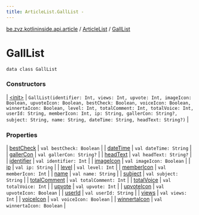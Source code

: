 ```yaml
---
title: ArticleList.GallList - 
---
```


[be.zvz.kotlininside.api.article](../../index.html) / [ArticleList](../index.html) / [GallList](./index.html)

# GallList

`data class GallList`

### Constructors

| [&lt;init&gt;](-init-.html) | `GallList(identifier: Int, views: Int, upvote: Int, imageIcon: Boolean, upvoteIcon: Boolean, bestCheck: Boolean, voiceIcon: Boolean, winnertaIcon: Boolean, level: Int, totalComment: Int, totalVoice: Int, userId: String, memberIcon: Int, ip: String, gallerCon: String?, subject: String, name: String, dateTime: String, headText: String?)` |

### Properties

| [bestCheck](best-check.html) | `val bestCheck: Boolean` |
| [dateTime](date-time.html) | `val dateTime: String` |
| [gallerCon](galler-con.html) | `val gallerCon: String?` |
| [headText](head-text.html) | `val headText: String?` |
| [identifier](identifier.html) | `val identifier: Int` |
| [imageIcon](image-icon.html) | `val imageIcon: Boolean` |
| [ip](ip.html) | `val ip: String` |
| [level](level.html) | `val level: Int` |
| [memberIcon](member-icon.html) | `val memberIcon: Int` |
| [name](name.html) | `val name: String` |
| [subject](subject.html) | `val subject: String` |
| [totalComment](total-comment.html) | `val totalComment: Int` |
| [totalVoice](total-voice.html) | `val totalVoice: Int` |
| [upvote](upvote.html) | `val upvote: Int` |
| [upvoteIcon](upvote-icon.html) | `val upvoteIcon: Boolean` |
| [userId](user-id.html) | `val userId: String` |
| [views](views.html) | `val views: Int` |
| [voiceIcon](voice-icon.html) | `val voiceIcon: Boolean` |
| [winnertaIcon](winnerta-icon.html) | `val winnertaIcon: Boolean` |

